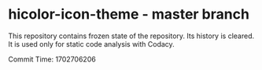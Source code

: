 # hicolor-icon-theme - master branch

This repository contains frozen state of the repository.
Its history is cleared. It is used only for static code
analysis with Codacy.

Commit Time: 1702706206